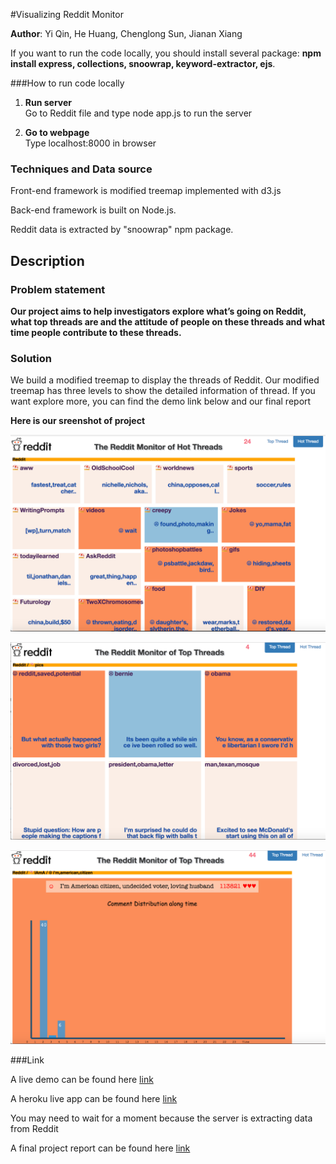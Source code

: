 #Visualizing Reddit Monitor

<b>Author</b>: Yi Qin, He Huang, Chenglong Sun, Jianan Xiang

If you want to run the code locally, you should install several package:
<b>npm install express, collections, snoowrap, keyword-extractor, ejs</b>.



###How to run code locally

1. <b>Run server</b><br>
Go to Reddit file and type node app.js to run the server

2. <b>Go to webpage</b><br>
Type localhost:8000 in browser 

### Techniques and Data source
Front-end framework is modified treemap implemented with d3.js

Back-end framework is built on Node.js. 

Reddit data is extracted by "snoowrap" npm package.
 
## Description

### Problem statement

<b>Our project aims to help investigators explore what’s going on Reddit, what top threads are and the attitude of people on these threads and what time people contribute to these threads.</b> 

### Solution
We build a modified treemap to display the threads of Reddit. Our modified treemap has three levels to show the detailed information of thread. If you want explore more, you can find the demo link below and our final report

<b>Here is our sreenshot of project</b>

![alt Image of First Level](https://github.com/NYU-CS6313-Fall16/Reddit-Threads-17/blob/master/png/Hot1.png?raw=true)

![alt Image of Second Level](https://github.com/NYU-CS6313-Fall16/Reddit-Threads-17/blob/master/png/Top2.png?raw=true)

![alt Image of Third Level](https://github.com/NYU-CS6313-Fall16/Reddit-Threads-17/blob/master/png/Top33.png)

###Link

A live demo can be found here [link](https://vimeo.com/196916683)

A heroku live app can be found here [link](http://redditmonitor17.herokuapp.com/)

You may need to wait for a moment because the server is extracting data from Reddit

A final project report can be found here [link](https://github.com/NYU-CS6313-Fall16/Reddit-Threads-17/blob/master/IVProjectFinalReport.pdf)








  










